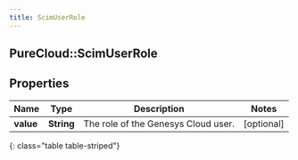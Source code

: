 ```yaml
---
title: ScimUserRole
---
```

## PureCloud::ScimUserRole

## Properties

|Name | Type | Description | Notes|
|------------ | ------------- | ------------- | -------------|
| **value** | **String** | The role of the Genesys Cloud user. | [optional] |
{: class="table table-striped"}


